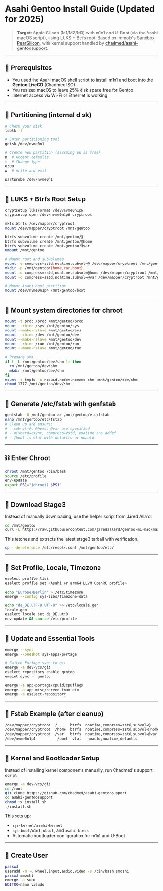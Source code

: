 # Asahi Gentoo Install Guide (Updated for 2025)

> **Target**: Apple Silicon (M1/M2/M3) with m1n1 and U-Boot (via the Asahi macOS script), using LUKS + Btrfs root.
> Based on Immolo's Sandbox [PearSilicon](https://wiki.gentoo.org/wiki/User:Immolo/Sandbox/PearSilicon), with kernel support handled by [chadmed/asahi-gentoosupport](https://github.com/chadmed/asahi-gentoosupport/blob/main/install.sh).

---

## 🧊 Prerequisites

- You used the Asahi macOS shell script to install m1n1 and boot into the **Gentoo LiveCD** (Chadmed ISO)
- You resized macOS to leave 25% disk space free for Gentoo
- Internet access via Wi-Fi or Ethernet is working

---

## 🧱 Partitioning (internal disk)

```bash
# Check your disk
lsblk -f

# Enter partitioning tool
gdisk /dev/nvme0n1

# Create new partition (assuming p6 is free)
n  # Accept defaults
t  # Change type
8300
w  # Write and exit

partprobe /dev/nvme0n1
```

---

## 🔐 LUKS + Btrfs Root Setup

```bash
cryptsetup luksFormat /dev/nvme0n1p6
cryptsetup open /dev/nvme0n1p6 cryptroot

mkfs.btrfs /dev/mapper/cryptroot
mount /dev/mapper/cryptroot /mnt/gentoo

btrfs subvolume create /mnt/gentoo/@
btrfs subvolume create /mnt/gentoo/@home
btrfs subvolume create /mnt/gentoo/@var
umount /mnt/gentoo

# Mount root and subvolumes
mount -o compress=zstd,noatime,subvol=@ /dev/mapper/cryptroot /mnt/gentoo
mkdir -p /mnt/gentoo/{home,var,boot}
mount -o compress=zstd,noatime,subvol=@home /dev/mapper/cryptroot /mnt/gentoo/home
mount -o compress=zstd,noatime,subvol=@var /dev/mapper/cryptroot /mnt/gentoo/var

# Mount Asahi boot partition
mount /dev/nvme0n1p4 /mnt/gentoo/boot
```

---

## 🧰 Mount system directories for chroot

```bash
mount -t proc /proc /mnt/gentoo/proc
mount --rbind /sys /mnt/gentoo/sys
mount --make-rslave /mnt/gentoo/sys
mount --rbind /dev /mnt/gentoo/dev
mount --make-rslave /mnt/gentoo/dev
mount --rbind /run /mnt/gentoo/run
mount --make-rslave /mnt/gentoo/run

# Prepare shm
if [ -L /mnt/gentoo/dev/shm ]; then
  rm /mnt/gentoo/dev/shm
  mkdir /mnt/gentoo/dev/shm
fi
mount -t tmpfs -o nosuid,nodev,noexec shm /mnt/gentoo/dev/shm
chmod 1777 /mnt/gentoo/dev/shm
```

---

## 🧾 Generate /etc/fstab with genfstab

```bash
genfstab -U /mnt/gentoo >> /mnt/gentoo/etc/fstab
nano /mnt/gentoo/etc/fstab
# Clean up and ensure:
# - subvol=@, @home, @var are specified
# - discard=async, compress=zstd, noatime are added
# - /boot is vfat with defaults or noauto
```

---

## ⛓ Enter Chroot

```bash
chroot /mnt/gentoo /bin/bash
source /etc/profile
env-update
export PS1="(chroot) $PS1"
```

---

## 🧊 Download Stage3

Instead of manually downloading, use the helper script from Jared Allard:

```bash
cd /mnt/gentoo
curl -L https://raw.githubusercontent.com/jaredallard/gentoo-m1-mac/main/fetch-stage-3.sh | bash
```

This fetches and extracts the latest stage3 tarball with verification.

```bash
cp --dereference /etc/resolv.conf /mnt/gentoo/etc/
```

---

## 🧩 Set Profile, Locale, Timezone

```bash
eselect profile list
eselect profile set <Asahi or arm64 LLVM OpenRC profile>

echo "Europe/Berlin" > /etc/timezone
emerge --config sys-libs/timezone-data

echo "de_DE.UTF-8 UTF-8" >> /etc/locale.gen
locale-gen
eselect locale set de_DE.utf8
env-update && source /etc/profile
```

---

## 🧪 Update and Essential Tools

```bash
emerge --sync
emerge --oneshot sys-apps/portage

# Switch Portage sync to git
emerge -a dev-vcs/git
eselect repository enable gentoo
emaint sync -r gentoo

emerge -a app-portage/cpuid2cpuflags
emerge -a app-misc/screen tmux eix
emerge -a eselect-repository
```

---

## 📂 Fstab Example (after cleanup)

```bash /etc/fstab
/dev/mapper/cryptroot  /      btrfs  noatime,compress=zstd,subvol=@      0 0
/dev/mapper/cryptroot  /home  btrfs  noatime,compress=zstd,subvol=@home  0 0
/dev/mapper/cryptroot  /var   btrfs  noatime,compress=zstd,subvol=@var   0 0
/dev/nvme0n1p4          /boot  vfat   noauto,noatime,defaults             0 2
```

---

## 🐧 Kernel and Bootloader Setup

Instead of installing kernel components manually, run Chadmed's support script:

```bash
emerge -a dev-vcs/git
cd /root
git clone https://github.com/chadmed/asahi-gentoosupport
cd asahi-gentoosupport
chmod +x install.sh
./install.sh
```

This sets up:

- `sys-kernel/asahi-kernel`
- `sys-boot/m1n1`, `uboot`, and `asahi-bless`
- Automatic bootloader configuration for m1n1 and U-Boot

---

## 👤 Create User

```bash
passwd
useradd -m -G wheel,input,audio,video -s /bin/bash smoshi
passwd smoshi
emerge -a sudo
EDITOR=nano visudo
```
